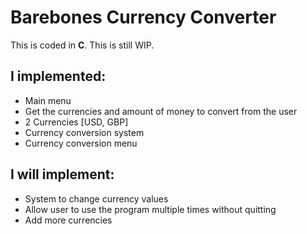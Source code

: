 # Barebones Currency Converter
This is coded in **C**. This is still WIP.
## I implemented:
- Main menu
- Get the currencies and amount of money to convert from the user
- 2 Currencies [USD, GBP]
- Currency conversion system
- Currency conversion menu
## I will implement:
- System to change currency values
- Allow user to use the program multiple times without quitting
- Add more currencies
